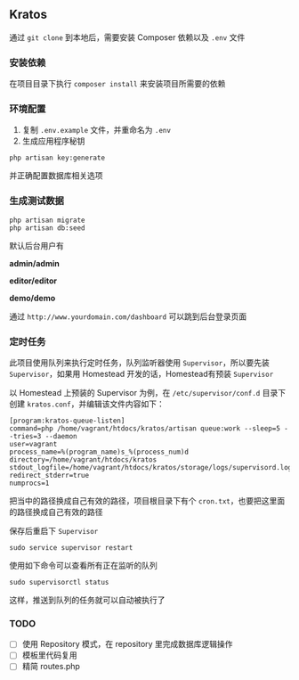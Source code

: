## Kratos

通过 `git clone` 到本地后，需要安装 Composer 依赖以及 `.env` 文件

### 安装依赖

在项目目录下执行 `composer install` 来安装项目所需要的依赖

### 环境配置

1. 复制 `.env.example` 文件，并重命名为 `.env`
2. 生成应用程序秘钥

```
php artisan key:generate
```

并正确配置数据库相关选项

### 生成测试数据

```
php artisan migrate
php artisan db:seed
```

默认后台用户有

**admin/admin**

**editor/editor**

**demo/demo**

通过 `http://www.yourdomain.com/dashboard` 可以跳到后台登录页面

### 定时任务

此项目使用队列来执行定时任务，队列监听器使用 `Supervisor`，所以要先装 `Supervisor`，如果用 Homestead 开发的话，Homestead有预装 `Supervisor`

以 Homestead 上预装的 Supervisor 为例，在 `/etc/supervisor/conf.d` 目录下创建 `kratos.conf`，并编辑该文件内容如下：

```
[program:kratos-queue-listen]
command=php /home/vagrant/htdocs/kratos/artisan queue:work --sleep=5 --tries=3 --daemon
user=vagrant
process_name=%(program_name)s_%(process_num)d
directory=/home/vagrant/htdocs/kratos
stdout_logfile=/home/vagrant/htdocs/kratos/storage/logs/supervisord.log
redirect_stderr=true
numprocs=1
```

把当中的路径换成自己有效的路径，项目根目录下有个 `cron.txt`，也要把这里面的路径换成自己有效的路径

保存后重启下 `Supervisor`

```
sudo service supervisor restart
```

使用如下命令可以查看所有正在监听的队列

```
sudo supervisorctl status
```

这样，推送到队列的任务就可以自动被执行了

### TODO

- [ ] 使用 Repository 模式，在 repository 里完成数据库逻辑操作
- [ ] 模板里代码复用
- [ ] 精简 routes.php